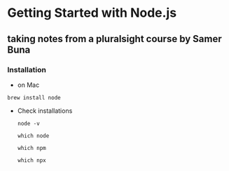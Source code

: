 # Getting Started with Node.js
## taking notes from a pluralsight course by Samer Buna
### Installation
- on Mac

`brew install node`

- Check installations

      node -v

      which node
      
      which npm 
      
      which npx